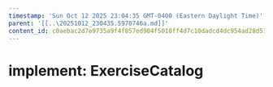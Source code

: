 ```yaml
---
timestamp: 'Sun Oct 12 2025 23:04:35 GMT-0400 (Eastern Daylight Time)'
parent: '[[..\20251012_230435.5970746a.md]]'
content_id: c0aebac2d7e9735a9f4f857ed904f5018ff4d7c10dadcd4dc954ad28d515554a
---
```


# implement: ExerciseCatalog
